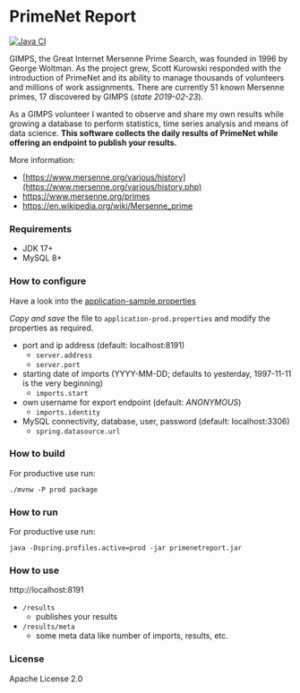 # PrimeNet Report
[![Java CI](https://github.com/querwurzel/mersenne-primenet-report/actions/workflows/main.yml/badge.svg)](https://github.com/querwurzel/mersenne-primenet-report/actions/workflows/main.yml)

GIMPS, the Great Internet Mersenne Prime Search, was founded in 1996 by George Woltman.
As the project grew, Scott Kurowski responded with the introduction of PrimeNet
and its ability to manage thousands of volunteers and millions of work assignments.
There are currently 51 known Mersenne primes, 17 discovered by GIMPS (_state 2019-02-23_).

As a GIMPS volunteer I wanted to observe and share my own results
while growing a database to perform statistics, time series analysis and means of data science.
  **This software collects the daily results of PrimeNet while offering an endpoint to publish your results.**

More information:
* [https://www.mersenne.org/various/history](https://www.mersenne.org/various/history.php)
* https://www.mersenne.org/primes
* https://en.wikipedia.org/wiki/Mersenne_prime

### Requirements

* JDK 17+
* MySQL 8+

### How to configure

Have a look into the [application-sample.properties](https://github.com/querwurzelt/mersenne-primenet-report/blob/master/src/main/resources/application-sample.properties)

*Copy and save* the file to `application-prod.properties` and modify the properties as required.

* port and ip address (default: localhost:8191)
    * `server.address`
    * `server.port`
* starting date of imports (YYYY-MM-DD; defaults to yesterday, 1997-11-11 is the very beginning)
    * `imports.start`
* own username for export endpoint (default: _ANONYMOUS_)
    * `imports.identity`
* MySQL connectivity, database, user, password (default: localhost:3306)
    * `spring.datasource.url`

### How to build

For productive use run:
```console
./mvnw -P prod package
```

### How to run

For productive use run:
```console
java -Dspring.profiles.active=prod -jar primenetreport.jar
```

### How to use

http://localhost:8191

* `/results`
    * publishes your results
* `/results/meta`
    * some meta data like number of imports, results, etc.

### License

Apache License 2.0
